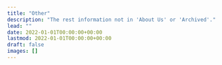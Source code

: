 ```yaml
---
title: "Other"
description: "The rest information not in 'About Us' or 'Archived'."
lead: ""
date: 2022-01-01T00:00:00+00:00
lastmod: 2022-01-01T00:00:00+00:00
draft: false
images: []
---
```

